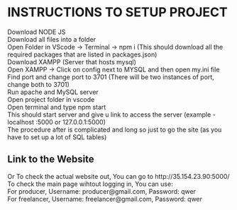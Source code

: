 <h1>INSTRUCTIONS TO SETUP PROJECT</h1>  
Download NODE JS
<br>
Download all files into a folder  
<br>
Open Folder in VScode -> Terminal -> npm i (This should download all the required packages that are listed in packages.json)  
<br>
Download XAMPP (Server that hosts mysql)  
<br>
Open XAMPP -> Click on config next to MYSQL and then open my.ini file  
<br>
Find port and change port to 3701 (There will be two instances of port, change both to 3701)  
<br>
Run apache and MySQL server  
<br>
Open project folder in vscode  
<br>
Open terminal and type npm start  
<br>
This should start server and give u link to access the server (example - localhost :5000 or 127.0.0.1:5000)
<br>
The procedure after is complicated and long so just to go the site (as you have to set up a lot of SQL tables)

<h2> Link to the Website </h2>
Or To check the actual website out, You can go to http://35.154.23.90:5000/
<br>
To check the main page wihtout logging in, You can use: 
<br>
For producer, Username: producer@gmail.com, Password: qwer 
<br>
For freelancer, Username: freelancer@gmail.com, Password: qwer
